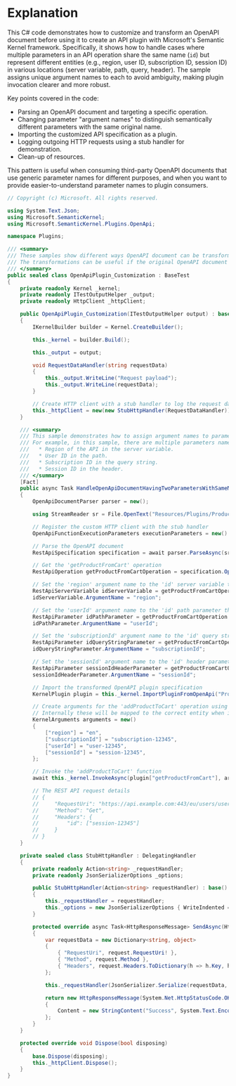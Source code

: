 # Explanation

This C# code demonstrates how to customize and transform an OpenAPI document before using it to create an API plugin with Microsoft's Semantic Kernel framework. Specifically, it shows how to handle cases where multiple parameters in an API operation share the same name (`id`) but represent different entities (e.g., region, user ID, subscription ID, session ID) in various locations (server variable, path, query, header). The sample assigns unique argument names to each to avoid ambiguity, making plugin invocation clearer and more robust.

Key points covered in the code:
- Parsing an OpenAPI document and targeting a specific operation.
- Changing parameter "argument names" to distinguish semantically different parameters with the same original name.
- Importing the customized API specification as a plugin.
- Logging outgoing HTTP requests using a stub handler for demonstration.
- Clean-up of resources.

This pattern is useful when consuming third-party OpenAPI documents that use generic parameter names for different purposes, and when you want to provide easier-to-understand parameter names to plugin consumers.

```csharp
// Copyright (c) Microsoft. All rights reserved.

using System.Text.Json;
using Microsoft.SemanticKernel;
using Microsoft.SemanticKernel.Plugins.OpenApi;

namespace Plugins;

/// <summary>
/// These samples show different ways OpenAPI document can be transformed to change its various aspects before creating a plugin out of it.
/// The transformations can be useful if the original OpenAPI document can't be consumed as is.
/// </summary>
public sealed class OpenApiPlugin_Customization : BaseTest
{
    private readonly Kernel _kernel;
    private readonly ITestOutputHelper _output;
    private readonly HttpClient _httpClient;

    public OpenApiPlugin_Customization(ITestOutputHelper output) : base(output)
    {
        IKernelBuilder builder = Kernel.CreateBuilder();

        this._kernel = builder.Build();

        this._output = output;

        void RequestDataHandler(string requestData)
        {
            this._output.WriteLine("Request payload");
            this._output.WriteLine(requestData);
        }

        // Create HTTP client with a stub handler to log the request data
        this._httpClient = new(new StubHttpHandler(RequestDataHandler));
    }

    /// <summary>
    /// This sample demonstrates how to assign argument names to parameters and variables that have the same name.
    /// For example, in this sample, there are multiple parameters named 'id' in the 'getProductFromCart' operation.
    ///   * Region of the API in the server variable.
    ///   * User ID in the path.
    ///   * Subscription ID in the query string.
    ///   * Session ID in the header.
    /// </summary>
    [Fact]
    public async Task HandleOpenApiDocumentHavingTwoParametersWithSameNameButRelatedToDifferentEntitiesAsync()
    {
        OpenApiDocumentParser parser = new();

        using StreamReader sr = File.OpenText("Resources/Plugins/ProductsPlugin/openapi.json");

        // Register the custom HTTP client with the stub handler
        OpenApiFunctionExecutionParameters executionParameters = new() { HttpClient = this._httpClient };

        // Parse the OpenAPI document
        RestApiSpecification specification = await parser.ParseAsync(sr.BaseStream);

        // Get the 'getProductFromCart' operation
        RestApiOperation getProductFromCartOperation = specification.Operations.Single(o => o.Id == "getProductFromCart");

        // Set the 'region' argument name to the 'id' server variable that represents the region of the API
        RestApiServerVariable idServerVariable = getProductFromCartOperation.Servers[0].Variables["id"];
        idServerVariable.ArgumentName = "region";

        // Set the 'userId' argument name to the 'id' path parameter that represents the user ID
        RestApiParameter idPathParameter = getProductFromCartOperation.Parameters.Single(p => p.Location == RestApiParameterLocation.Path && p.Name == "id");
        idPathParameter.ArgumentName = "userId";

        // Set the 'subscriptionId' argument name to the 'id' query string parameter that represents the subscription ID
        RestApiParameter idQueryStringParameter = getProductFromCartOperation.Parameters.Single(p => p.Location == RestApiParameterLocation.Query && p.Name == "id");
        idQueryStringParameter.ArgumentName = "subscriptionId";

        // Set the 'sessionId' argument name to the 'id' header parameter that represents the session ID
        RestApiParameter sessionIdHeaderParameter = getProductFromCartOperation.Parameters.Single(p => p.Location == RestApiParameterLocation.Header && p.Name == "id");
        sessionIdHeaderParameter.ArgumentName = "sessionId";

        // Import the transformed OpenAPI plugin specification
        KernelPlugin plugin = this._kernel.ImportPluginFromOpenApi("Products_Plugin", specification, new OpenApiFunctionExecutionParameters(this._httpClient));

        // Create arguments for the 'addProductToCart' operation using the new argument names defined earlier.
        // Internally these will be mapped to the correct entity when invoking the Open API endpoint.
        KernelArguments arguments = new()
        {
            ["region"] = "en",
            ["subscriptionId"] = "subscription-12345",
            ["userId"] = "user-12345",
            ["sessionId"] = "session-12345",
        };

        // Invoke the 'addProductToCart' function
        await this._kernel.InvokeAsync(plugin["getProductFromCart"], arguments);

        // The REST API request details
        // {  
        //     "RequestUri": "https://api.example.com:443/eu/users/user-12345/cart?id=subscription-12345",  
        //     "Method": "Get", 
        //     "Headers": {  
        //         "id": ["session-12345"]  
        //     }  
        // }  
    }

    private sealed class StubHttpHandler : DelegatingHandler
    {
        private readonly Action<string> _requestHandler;
        private readonly JsonSerializerOptions _options;

        public StubHttpHandler(Action<string> requestHandler) : base()
        {
            this._requestHandler = requestHandler;
            this._options = new JsonSerializerOptions { WriteIndented = true };
        }

        protected override async Task<HttpResponseMessage> SendAsync(HttpRequestMessage request, CancellationToken cancellationToken)
        {
            var requestData = new Dictionary<string, object>
            {
                { "RequestUri", request.RequestUri! },
                { "Method", request.Method },
                { "Headers", request.Headers.ToDictionary(h => h.Key, h => h.Value) },
            };

            this._requestHandler(JsonSerializer.Serialize(requestData, this._options));

            return new HttpResponseMessage(System.Net.HttpStatusCode.OK)
            {
                Content = new StringContent("Success", System.Text.Encoding.UTF8, "application/json")
            };
        }
    }

    protected override void Dispose(bool disposing)
    {
        base.Dispose(disposing);
        this._httpClient.Dispose();
    }
}
```